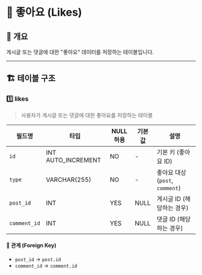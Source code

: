 # 📂 좋아요 (Likes)

## 📖 개요
게시글 또는 댓글에 대한 "좋아요" 데이터를 저장하는 테이블입니다.

---

## 🏗️ 테이블 구조

### 1️⃣ likes
> 사용자가 게시글 또는 댓글에 대한 좋아요를 저장하는 테이블

| 필드명         | 타입             | NULL 허용 | 기본값  | 설명 |
|---------------|-----------------|----------|--------|------|
| `id`         | INT AUTO_INCREMENT | NO       | -      | 기본 키 (좋아요 ID) |
| `type`       | VARCHAR(255)      | NO       | -      | 좋아요 대상 (`post`, `comment`) |
| `post_id`    | INT               | YES      | NULL   | 게시글 ID (해당하는 경우) |
| `comment_id` | INT               | YES      | NULL   | 댓글 ID (해당하는 경우) |

#### 🔗 관계 (Foreign Key)
- `post_id` → `post.id`
- `comment_id` → `comment.id`
